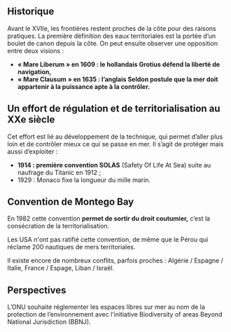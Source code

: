## Historique

Avant le XVIIe, les frontières restent proches de la côte pour des raisons pratiques. La première définition des eaux territoriales est la portée d’un boulet de canon depuis la côte.
On peut ensuite observer une opposition entre deux visions :

- **« Mare Liberum » en 1609 : le hollandais Grotius défend la liberté de navigation,**
- **« Mare Clausum » en 1635 : l’anglais Seldon postule que la mer doit appartenir à la puissance apte à la contrôler.**

## Un effort de régulation et de territorialisation au XXe siècle

Cet effort est lié au développement de la technique, qui permet d’aller plus loin et de contrôler mieux ce qui se passe en mer. Il s’agit de protéger mais aussi d’exploiter :

- **1914 : première convention SOLAS** (Safety Of Life At Sea) suite au naufrage du Titanic en 1912 ;
- 1929 : Monaco fixe la longueur du mille marin.

## Convention de Montego Bay

En 1982 cette convention **permet de sortir du droit coutumier,** c’est la consécration de la territorialisation.

Les USA n'ont pas ratifié cette convention, de même que le Pérou qui réclame 200 nautiques de mers territoriales.

Il existe encore de nombreux conflits, parfois proches : Algérie / Espagne / Italie, France / Espage, Liban / Israël.

## Perspectives

L’ONU souhaite réglementer les espaces libres sur mer au nom de la protection de l’environnement avec l’initiative Biodiversity of areas Beyond National Jurisdiction (BBNJ).